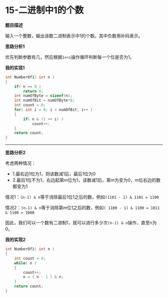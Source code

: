 # 15-二进制中1的个数

**题目描述**

输入一个整数，输出该数二进制表示中1的个数。其中负数用补码表示。

**思路分析1**

优先判断参数有几，然后根据`1<<i`操作循环判断每一个位是否为1。

**我的实现1**

```c++
int NumberOf1( int n )
{
    if( n == 0 )
        return 0;
	int numOfByte = sizeof(n);
    int numOfBit = numOfByte*8;
    int count = 0;
    for( int i = 0; i < numOfBit; i++ )
    {
    	if( n & (1 << i) )
            count++;
    }
    return count;
}
```

****

**思路分析2**

考虑两种情况：

- 1.最右边1位为1，则该数减1后，最后1位为0
- 2.最后1位不为1，右边起第m位为1，该数减1后，第m为变为0，m位右边的数都变为1

情况1：`(n-1) & n`等于消除最后1位1之后的数，例如`(1101 - 1) & 1101 = 1100`

情况2：`(n-1) & n`等于消除第m位1之后的数，例如`( 1100 - 1) & 1100 = 1011 & 1100 = 1000`

因此，我们可以一个数有二进制1，就可以进行多少次`(n-1) & n`操作，直至n为0。

**我的实现2**

```c++
int NumberOf1( int n )
{
    int count = 0;
    while( n )
    {
        count++;
        n = ( n - 1 ) & n;
    }
    return count;
}
```

